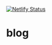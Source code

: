 [![Netlify Status](https://api.netlify.com/api/v1/badges/b94306c5-0995-4ea1-ac1b-a9d17ed1ee98/deploy-status)](https://app.netlify.com/sites/agitated-thompson-c4185c/deploys)

# blog
